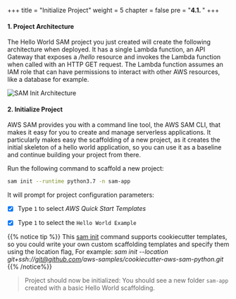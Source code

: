 +++
title = "Initialize Project"
weight = 5
chapter = false
pre = "<b>4.1. </b>"
+++

#### 1. Project Architecture

The Hello World SAM project you just created will create the following architecture when deployed. It has a single Lambda function, an API Gateway that exposes a _/hello_ resource and invokes the Lambda function when called with an HTTP GET request. The Lambda function assumes an IAM role that can have permissions to interact with other AWS resources, like a database for example.

![SAM Init Architecture](/images/sam/serverless-architecture.png)


#### 2. Initialize Project

AWS SAM provides you with a command line tool, the AWS SAM CLI, that makes it easy for you to create and manage serverless applications. It particularly makes easy the scaffolding of a new project, as it creates the initial skeleton of a hello world application, so you can use it as a baseline and continue building your project from there. 

Run the following command to scaffold a new project:
```bash
sam init --runtime python3.7 -n sam-app
```

It will prompt for project configuration parameters: 

* [x] Type `1` to select *AWS Quick Start Templates*

* [x]  Type `1` to select the `Hello World Example`

{{% notice tip %}}
This [sam init](https://docs.aws.amazon.com/serverless-application-model/latest/developerguide/sam-cli-command-reference-sam-init.html) command supports cookiecutter templates, so you could write your own custom scaffolding templates and specify them using the location flag, 
For example: _sam init --location git+ssh://git@github.com/aws-samples/cookiecutter-aws-sam-python.git_
{{% /notice%}}

> Project should now be initialized: You should see a new folder `sam-app` created with a basic Hello World scaffolding.